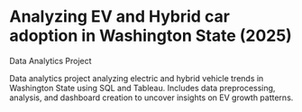 # Analyzing EV and Hybrid car adoption in Washington State (2025)
Data Analytics Project

Data analytics project analyzing electric and hybrid vehicle trends in Washington State using SQL and Tableau. Includes data preprocessing, analysis, and dashboard creation to uncover insights on EV growth patterns.
